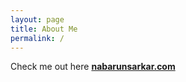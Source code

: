 ```yaml
---
layout: page
title: About Me
permalink: /
---
```


Check me out here **[nabarunsarkar.com](https://nabarunsarkar.com)**
